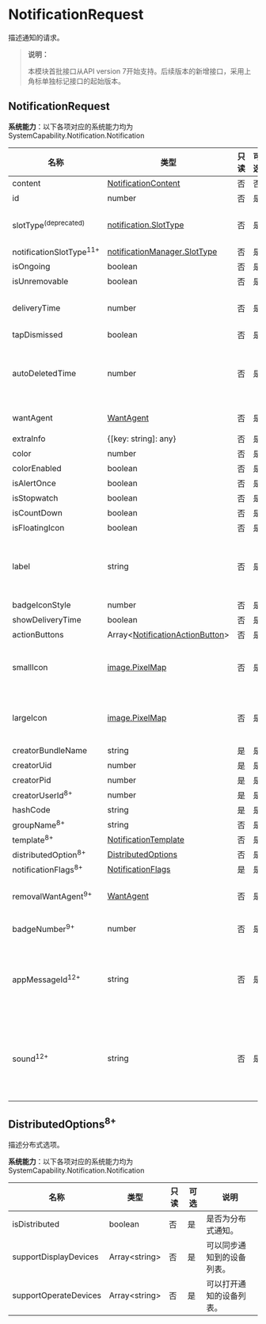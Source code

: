 # NotificationRequest

描述通知的请求。

> **说明：**
>
> 本模块首批接口从API version 7开始支持。后续版本的新增接口，采用上角标单独标记接口的起始版本。

## NotificationRequest

**系统能力**：以下各项对应的系统能力均为SystemCapability.Notification.Notification

| 名称                            | 类型                                                    |  只读 | 可选 | 说明                                                                    |
|-------------------------------| -------------------------------------------------------- | ----- | --- |-----------------------------------------------------------------------|
| content                       | [NotificationContent](js-apis-inner-notification-notificationContent.md#notificationcontent)   |   否  | 否  | 通知内容。                                                                 |
| id                            | number                                                   |   否  | 是  | 通知ID，默认为0。                                                                 |
| slotType<sup>(deprecated)</sup> | [notification.SlotType](./js-apis-notification.md#slottype)    |   否  | 是  | 通知渠道类型。<br>从API version 11开始不再维护，建议使用notificationSlotType代替。                        |
| notificationSlotType<sup>11+</sup> | [notificationManager.SlotType](js-apis-notificationManager.md#slottype) |   否  | 是  | 通知渠道类型。                        |
| isOngoing                     | boolean                                                  |   否  | 是  | 预留能力，暂未支持。  |
| isUnremovable                 | boolean                                                  |   否  | 是  | 预留能力，暂未支持。  |
| deliveryTime                  | number                                                   |   否  | 是  | 通知发送时间。系统自动生成，无需开发者配置。<br>数据格式：时间戳。<br>单位：ms。                                                               |
| tapDismissed                  | boolean                                                  |   否  | 是  | 通知是否自动清除。预留能力，暂未支持。                                                             |
| autoDeletedTime               | number                                                   |   否  | 是  | 自动清除的时间。<br>数据格式：时间戳。<br>单位：ms。<br>例如，希望某通知存留3秒（3000ms）后对其进行清除，则对应的清除时间为：new Date().getTime() + 3000。                                                              |
| wantAgent                     | [WantAgent](../apis-ability-kit/js-apis-app-ability-wantAgent.md)            |   否  | 是  | WantAgent封装了应用的行为意图，点击通知时触发该行为。                                       |
| extraInfo                     | {[key: string]: any}                                     |   否  | 是  | 扩展参数。                                                                 |
| color                         | number                                                   |   否  | 是  | 通知背景颜色。预留能力，暂未支持。                                                     |
| colorEnabled                  | boolean                                                  |   否  | 是  | 通知背景颜色是否使能。预留能力，暂未支持。                                                 |
| isAlertOnce                   | boolean                                                  |   否  | 是  | 设置是否仅有一次此通知提醒。                                                        |
| isStopwatch                   | boolean                                                  |   否  | 是  | 是否显示已用时间。预留能力，暂未支持。                                                             |
| isCountDown                   | boolean                                                  |   否  | 是  | 是否显示倒计时时间。预留能力，暂未支持。                                                            |
| isFloatingIcon                | boolean                                                  |   否  | 是  | 是否显示状态栏图标。预留能力，暂未支持。                                                            |
| label                         | string                                                   |   否  | 是  | 通知标签。<br>label字段的功能类似于id，可以单独使用，也可与id结合共同作为通知的标识。优先推荐使用id。<br>如果发布通知时label不为空，那么在更新或删除该通知时，也需要指定相应的label。                                                                 |
| badgeIconStyle                | number                                                   |   否  | 是  | 通知角标类型。预留能力，暂未支持。                                                     |
| showDeliveryTime              | boolean                                                  |   否  | 是  | 是否显示分发时间。预留能力，暂未支持。                                                             |
| actionButtons                 | Array\<[NotificationActionButton](js-apis-inner-notification-notificationActionButton.md)\>             |   否  | 是  | 通知按钮，一条通知中最多包含两个按钮。                                                          |
| smallIcon                     | [image.PixelMap](../apis-image-kit/js-apis-image.md#pixelmap7)             |   否  | 是  | 通知小图标。可选字段，图标像素的总字节数不超过192KB（图标像素的总字节数通过[getPixelBytesNumber](../apis-image-kit/js-apis-image.md#getpixelbytesnumber7)获取），建议图标像素长宽为128*128。实际显示效果依赖于设备能力和通知中心UI样式。                                                 |
| largeIcon                     | [image.PixelMap](../apis-image-kit/js-apis-image.md#pixelmap7)             |   否  | 是  | 通知大图标。可选字段，图标像素的总字节数不超过192KB（图标像素的总字节数通过[getPixelBytesNumber](../apis-image-kit/js-apis-image.md#getpixelbytesnumber7)获取），建议图标像素长宽为128*128。实际显示效果依赖于设备能力和通知中心UI样式。                                                 |
| creatorBundleName             | string                                                   |   是  | 是  | 创建通知的包名。                                                              |
| creatorUid                    | number                                                   |   是  | 是  | 创建通知的UID。                                                             |
| creatorPid                    | number                                                   |   是  | 是  | 创建通知的PID。                                                             |
| creatorUserId<sup>8+</sup>     | number                                                   |   是  | 是  | 创建通知的UserId。                                                          |
| hashCode                      | string                                                   |   是  | 是  | 通知唯一标识。                                                               |
| groupName<sup>8+</sup>         | string                                                   |   否  | 是  | 组通知名称。                                                                |
| template<sup>8+</sup>          | [NotificationTemplate](./js-apis-inner-notification-notificationTemplate.md) |   否  | 是  | 通知模板。                                                                 |
| distributedOption<sup>8+</sup> | [DistributedOptions](#distributedoptions)                |   否  | 是  | 分布式通知的选项。预留能力，暂未支持。                                                             |
| notificationFlags<sup>8+</sup> | [NotificationFlags](js-apis-inner-notification-notificationFlags.md#notificationflags)                   |   是  | 是  | 获取NotificationFlags。                                                  |
| removalWantAgent<sup>9+</sup>  | [WantAgent](../apis-ability-kit/js-apis-app-ability-wantAgent.md)            |   否  | 是  | 当移除通知时，通知将被重定向到的WantAgent实例。<br>当前不支持跳转UIAbility，只支持发布公共事件（即[actionType](../apis-ability-kit/js-apis-inner-wantAgent-wantAgentInfo.md)取值为4）。                                          |
| badgeNumber<sup>9+</sup>       | number                                                   |   否  | 是  | 应用程序图标上显示的通知数。当角标设定个数取值0时，表示清除角标。取值大于99时，通知角标将显示99+。                                                        |
| appMessageId<sup>12+</sup>       | string                                                   |   否  | 是  | 应用发送通知携带的唯一标识字段, 用于通知去重。如果同一应用通过本地和云端等不同途径发布携带相同appMessageId的通知，设备只展示一条消息，之后收到的重复通知会被静默去重，不展示、不提醒。去重标识仅在通知发布的24小时内有效，超过24小时或者设备重启失效。
| sound<sup>12+</sup>            | string                                                   |   否  | 是  | 应用通知自定义铃声文件名。该文件必须放在resources/rawfile目录下，支持m4a、aac、mp3、ogg、wav、flac、amr等格式。<!--RP1-->该字段需要由具有[ohos.permission.NOTIFICATION_AGENT_CONTROLLER](../../security/AccessToken/permissions-for-system-apps.md#ohospermissionnotification_agent_controller)权限的系统应用调用接口[notificationManager.setAdditionalConfig](./js-apis-notificationManager-sys.md#notificationmanagersetadditionalconfig12)进行配置权益后，方可生效。<!--RP1End-->                                                        |

## DistributedOptions<sup>8+</sup>

描述分布式选项。

**系统能力**：以下各项对应的系统能力均为SystemCapability.Notification.Notification

| 名称                   | 类型            | 只读 | 可选 | 说明                               |
| -----------------------| -------------- | ---- | ---- | --------------------------------- |
| isDistributed          | boolean        | 否   | 是   | 是否为分布式通知。                  |
| supportDisplayDevices  | Array\<string> | 否   | 是   | 可以同步通知到的设备列表。           |
| supportOperateDevices  | Array\<string> | 否   | 是   | 可以打开通知的设备列表。             |
